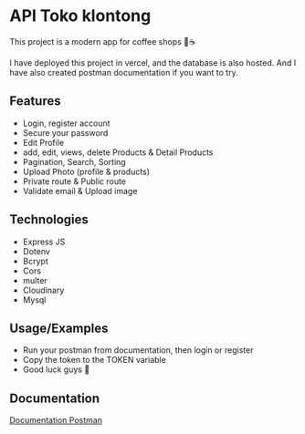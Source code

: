 # API Toko klontong

This project is a modern app for coffee shops 🍔☕

I have deployed this project in vercel, and the database is also hosted. And I have also created postman documentation if you want to try.

## Features

- Login, register account
- Secure your password
- Edit Profile
- add, edit, views, delete Products & Detail Products
- Pagination, Search, Sorting
- Upload Photo (profile & products)
- Private route & Public route
- Validate email & Upload image

## Technologies

- Express JS
- Dotenv
- Bcrypt
- Cors
- multer
- Cloudinary
- Mysql

## Usage/Examples

- Run your postman from documentation, then login or register
- Copy the token to the TOKEN variable
- Good luck guys 👻

## Documentation

[Documentation Postman](https://documenter.getpostman.com/view/18215063/2s9XxwxEj9)
